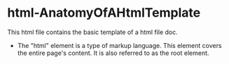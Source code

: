 # html-AnatomyOfAHtmlTemplate

This html file contains the basic template of a html file doc.

- The "html" element is a type of markup language. This element covers the entire page's content. It is also referred to as the root element.
